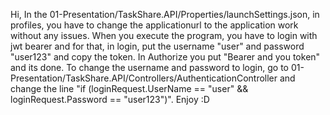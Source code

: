 Hi,
In the 01-Presentation/TaskShare.API/Properties/launchSettings.json, in profiles, you have to change the applicationurl to the application work without any issues.
When you execute the program, you have to login with jwt bearer and for that, in login, put the username "user" and password "user123" and copy the token. In Authorize you put "Bearer and you token" and its done. To change the username and password to login, go to 01-Presentation/TaskShare.API/Controllers/AuthenticationController and change the line "if (loginRequest.UserName == "user" && loginRequest.Password == "user123")".
Enjoy :D
